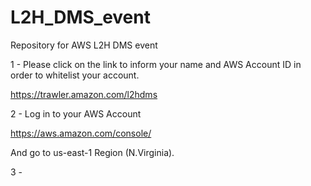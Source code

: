 # L2H_DMS_event
Repository for AWS L2H DMS event


1 - Please click on the link to inform your name and AWS Account ID in order to whitelist your account.

https://trawler.amazon.com/l2hdms

2 - Log in to your AWS Account

https://aws.amazon.com/console/

And go to us-east-1 Region (N.Virginia).

3 - 
